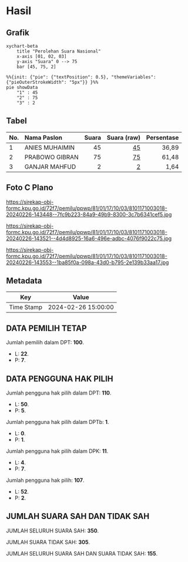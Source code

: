 # Hasil

## Grafik

```mermaid
xychart-beta
    title "Perolehan Suara Nasional"
    x-axis [01, 02, 03]
    y-axis "Suara" 0 --> 75
    bar [45, 75, 2]
```

```mermaid
%%{init: {"pie": {"textPosition": 0.5}, "themeVariables": {"pieOuterStrokeWidth": "5px"}} }%%
pie showData
    "1" : 45
    "2" : 75
    "3" : 2
```

## Tabel

| No. | Nama Paslon    | Suara | Suara (raw) | Persentase |
|:--- |:-------------- | -----:| -----------:| ----------:|
| 1   | ANIES MUHAIMIN | 45    | [45][p-1]   | 36,89      |
| 2   | PRABOWO GIBRAN | 75    | [75][p-2]   | 61,48      |
| 3   | GANJAR MAHFUD  | 2     | [2][p-3]    | 1,64       |


[p-1]: https://github.com/gigit-pemilu/pemilu-2024/blob/main/pilpres/hitung-suara/sub/81-maluku/sub/01-maluku-tengah/sub/17-kota-masohi/sub/1003-ampera/sub/018-tps/sub/paslon-1.txt
[p-2]: https://github.com/gigit-pemilu/pemilu-2024/blob/main/pilpres/hitung-suara/sub/81-maluku/sub/01-maluku-tengah/sub/17-kota-masohi/sub/1003-ampera/sub/018-tps/sub/paslon-2.txt
[p-3]: https://github.com/gigit-pemilu/pemilu-2024/blob/main/pilpres/hitung-suara/sub/81-maluku/sub/01-maluku-tengah/sub/17-kota-masohi/sub/1003-ampera/sub/018-tps/sub/paslon-3.txt

## Foto C Plano

https://sirekap-obj-formc.kpu.go.id/72f7/pemilu/ppwp/81/01/17/10/03/8101171003018-20240226-143448--7fc9b223-84a9-49b9-8300-3c7b6341cef5.jpg

https://sirekap-obj-formc.kpu.go.id/72f7/pemilu/ppwp/81/01/17/10/03/8101171003018-20240226-143521--4d4d8925-16a6-496e-adbc-4076f9022c75.jpg

https://sirekap-obj-formc.kpu.go.id/72f7/pemilu/ppwp/81/01/17/10/03/8101171003018-20240226-143553--1ba85f0a-098a-43d0-b795-2e139b33aa17.jpg


## Metadata

| Key        | Value               |
| ---------- | ------------------- |
| Time Stamp | 2024-02-26 15:00:00 |


## DATA PEMILIH TETAP

Jumlah pemilih dalam DPT: **100**.
 * L: **22**.
 * P: **7**.

## DATA PENGGUNA HAK PILIH

Jumlah pengguna hak pilih dalam DPT: **110**.
 * L: **50**.
 * P: **5**.

Jumlah pengguna hak pilih dalam DPTb: **1**.
 * L: **0**.
 * P: **1**.

Jumlah pengguna hak pilih dalam DPK: **11**.
 * L: **4**.
 * P: **7**.

Jumlah pengguna hak pilih: **107**.
 * L: **52**.
 * P: **2**.

## JUMLAH SUARA SAH DAN TIDAK SAH

JUMLAH SELURUH SUARA SAH: **350**.

JUMLAH SUARA TIDAK SAH: **305**.

JUMLAH SELURUH SUARA SAH DAN SUARA TIDAK SAH: **155**.


